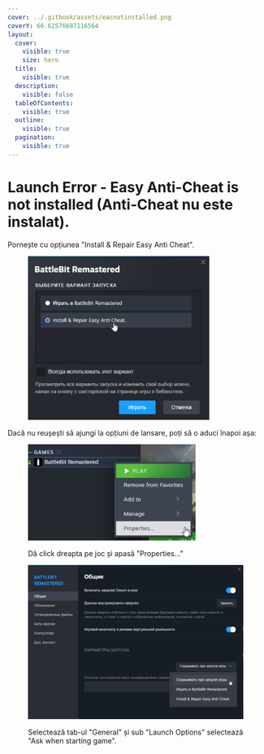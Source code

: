 ```yaml
---
cover: ../.gitbook/assets/eacnotinstalled.png
coverY: 66.62576687116564
layout:
  cover:
    visible: true
    size: hero
  title:
    visible: true
  description:
    visible: false
  tableOfContents:
    visible: true
  outline:
    visible: true
  pagination:
    visible: true
---
```


# Launch Error - Easy Anti-Cheat is not installed (Anti-Cheat nu este instalat).

Pornește cu opțiunea "Install & Repair Easy Anti Cheat".

<figure><img src="../.gitbook/assets/repaireac.png" alt="" width="357"><figcaption></figcaption></figure>

Dacă nu reușești să ajungi la opțiuni de lansare, poți să o aduci înapoi așa:

<figure><img src="../.gitbook/assets/properties.png" alt="" width="330"><figcaption><p>Dă click dreapta pe joc și apasă "Properties..."</p></figcaption></figure>

<figure><img src="../.gitbook/assets/askwhenstarting.png" alt="" width="563"><figcaption><p>Selectează tab-ul "General" și sub "Launch Options" selectează "Ask when starting game".</p></figcaption></figure>
